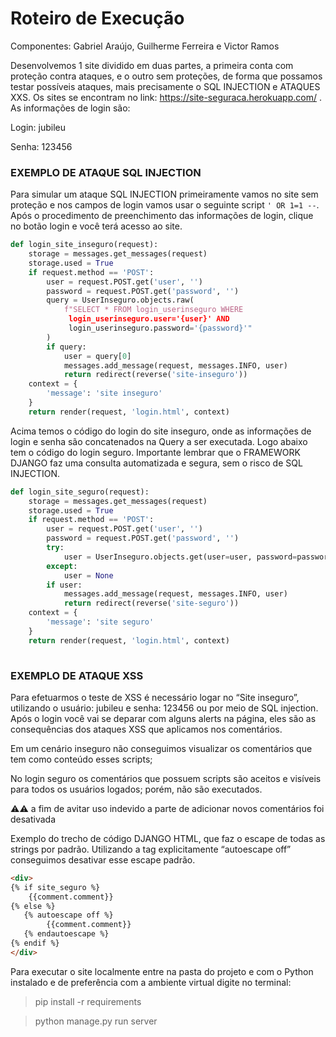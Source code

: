 # Roteiro de Execução 

Componentes: Gabriel Araújo, Guilherme Ferreira e Victor Ramos

Desenvolvemos 1 site dividido em duas partes, a primeira conta com proteção contra ataques, e o outro sem proteções, de forma que possamos testar possíveis ataques, mais precisamente o SQL INJECTION e ATAQUES XXS. Os sites se encontram no link: https://site-seguraca.herokuapp.com/ . As informações de login são: 

Login: jubileu

Senha: 123456

### EXEMPLO DE ATAQUE SQL INJECTION

Para simular um ataque SQL INJECTION primeiramente vamos no site sem proteção e nos campos de login vamos usar o seguinte script  ` ' OR 1=1 -- `. Após o procedimento de preenchimento das informações de login, clique no botão login e você terá acesso ao site.

```python	
def login_site_inseguro(request):
    storage = messages.get_messages(request)
    storage.used = True
    if request.method == 'POST':
        user = request.POST.get('user', '')
        password = request.POST.get('password', '')
        query = UserInseguro.objects.raw(
            f"SELECT * FROM login_userinseguro WHERE 
             login_userinseguro.user='{user}' AND 
             login_userinseguro.password='{password}'"
        )
        if query:
            user = query[0]
            messages.add_message(request, messages.INFO, user)
            return redirect(reverse('site-inseguro'))
    context = {
        'message': 'site inseguro'
    }
    return render(request, 'login.html', context)
   ```

Acima temos o código do login do site inseguro, onde as informações de login e senha são concatenados na Query a ser executada. Logo abaixo tem o código do login seguro. Importante lembrar que o FRAMEWORK DJANGO faz uma consulta automatizada e segura, sem o risco de SQL INJECTION. 
```python
def login_site_seguro(request):
    storage = messages.get_messages(request)
    storage.used = True
    if request.method == 'POST':
        user = request.POST.get('user', '')
        password = request.POST.get('password', '')
        try:
            user = UserInseguro.objects.get(user=user, password=password)
        except:
            user = None
        if user:
            messages.add_message(request, messages.INFO, user)
            return redirect(reverse('site-seguro'))
    context = {
        'message': 'site seguro'
    }
    return render(request, 'login.html', context)
	
```

### EXEMPLO DE ATAQUE XSS

Para efetuarmos o teste de XSS é necessário logar no “Site inseguro”, utilizando o usuário: jubileu e senha: 123456 ou por meio de SQL injection.
Após o login você vai se deparar com alguns alerts na página, eles são as consequências dos ataques XSS que aplicamos nos comentários.

Em um cenário inseguro não conseguimos visualizar os comentários que tem como conteúdo esses scripts;
 
No login seguro os comentários que possuem scripts são aceitos e visíveis para todos os usuários logados;  porém, não são executados. 

⚠⚠ a fim de avitar uso indevido a parte de adicionar novos comentários foi desativada

Exemplo do trecho de código DJANGO HTML, que faz o escape de todas as strings por padrão. Utilizando a tag explicitamente “autoescape off” conseguimos desativar esse escape padrão. 

```html
<div>
{% if site_seguro %}
    {{comment.comment}}
{% else %}
   {% autoescape off %}
        {{comment.comment}} 
   {% endautoescape %}
{% endif %}
</div>
```

Para executar o site localmente entre na pasta do projeto  e com o Python instalado e de preferência com a ambiente virtual digite no terminal:

> pip install -r  requirements

> python manage.py run server

